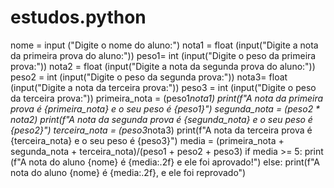 # estudos.python
nome = input ("Digite o nome do aluno:")
nota1 = float (input("Digite a nota da primeira prova do aluno:"))
peso1= int (input("Digite o peso da primeira prova:"))
nota2 = float (input("Digite a nota da segunda prova do aluno:"))
peso2 = int (input("Digite o peso da segunda prova:"))
nota3= float (input("Digite a nota da terceira prova:"))
peso3 = int (input("Digite o peso da terceira prova:"))
primeira_nota = (peso1*nota1)
print(f"A nota da primeira prova é {primeira_nota} e o seu peso é {peso1}")
segunda_nota = (peso2 * nota2)
print(f"A nota da segunda prova é {segunda_nota} e o seu peso é {peso2}")
terceira_nota = (peso3*nota3)
print(f"A nota da terceira prova é {terceira_nota} e o seu peso é {peso3}")
media = (primeira_nota + segunda_nota + terceira_nota)/(peso1 + peso2 + peso3)
if media >= 5:
    print (f"A nota do aluno {nome} é {media:.2f} e ele foi aprovado!")
else: 
    print(f"A nota do aluno {nome} é {media:.2f}, e ele foi reprovado")
